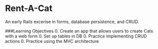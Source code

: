 Rent-A-Cat
==========

An early Rails excerise in forms, database persistence, and CRUD. 

###Learning Objectives
0. Create an app that allows users to create Cats with a web form
0. Set up tables in DB
0. Practice implementing CRUD actions
0. Practice using the MVC architecture
